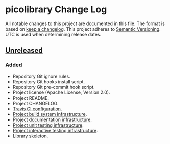 # picolibrary Change Log
All notable changes to this project are documented in this file.
The format is based on [keep a changelog](https://keepachangelog.com/en/1.0.0/).
This project adheres to [Semantic Versioning](https://semver.org/).
UTC is used when determining release dates.

## [Unreleased](https://github.com/apcountryman/picolibrary/compare/master...develop)
### Added
- Repository Git ignore rules.
- Repository Git hooks install script.
- Repository Git pre-commit hook script.
- Project license (Apache License, Version 2.0).
- Project README.
- Project CHANGELOG.
- [Travis CI configuration](https://github.com/apcountryman/picolibrary/issues/1).
- [Project build system infrastructure](https://github.com/apcountryman/picolibrary/issues/8).
- [Project documentation infrastructure](https://github.com/apcountryman/picolibrary/issues/10).
- [Project unit testing infrastructure](https://github.com/apcountryman/picolibrary/issues/11).
- [Project interactive testing infrastructure](https://github.com/apcountryman/picolibrary/issues/12).
- [Library skeleton](https://github.com/apcountryman/picolibrary/issues/18).

